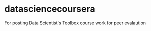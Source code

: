 datasciencecoursera
===================
For posting Data Scientist's Toolbox course work for peer evalaution
